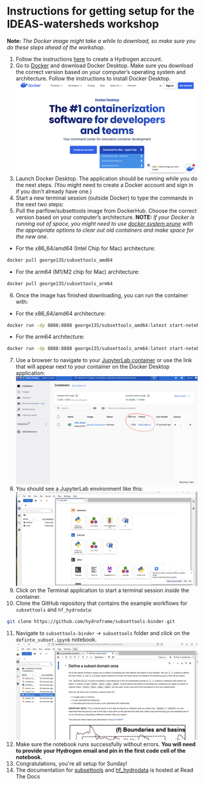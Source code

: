 # Instructions for getting setup for the IDEAS-watersheds workshop 

**Note:** *The Docker image might take a while to download, so make sure you do these steps ahead of the workshop.*

  1.  Follow the instructions [here](https://hydroframesubsettools.readthedocs.io/en/latest/getting_started.html#creating-a-hydrogen-hydroframe-hydrodata-account-and-registering-a-pin) to create a Hydrogen account.
  2.	Go to [Docker](https://www.docker.com/products/docker-desktop/) and download Docker Desktop. Make sure you download the correct version based on your computer’s operating system and architecture. Follow the instructions to install Docker Desktop. ![alt text](https://github.com/gartavanis/IDEAS-watersheds/blob/main/Docker.png)
  3.	Launch Docker Desktop. The application should be running while you do the next steps. (You might need to create a Docker account and sign in if you don’t already have one.)
  4.	Start a new terminal session (outside Docker) to type the commands in the next two steps:
  5.	Pull the parflow/subsettools image from DockerHub. Choose the correct version based on your computer’s architecture.
**NOTE:** *If your Docker is running out of space, you might need to use [docker system prune](https://docs.docker.com/engine/reference/commandline/system_prune/) with the appropriate options to clear out old containers and make space for the new one.*
- For the x86_64/amd64 (Intel Chip for Mac) architecture:
```bash
docker pull george135/subsettools_amd64
```
- For the arm64 (M1/M2 chip for Mac) architecture:
```bash
docker pull george135/subsettools_arm64
```
  6. Once the image has finished downloading, you can run the container with:
- For the x86_64/amd64 architecture:
```bash
docker run -dp 8888:8888 george135/subsettools_amd64:latest start-notebook.sh --NotebookApp.token=''
```
- For the arm64 architecture:
```bash
docker run -dp 8888:8888 george135/subsettools_arm64:latest start-notebook.sh --NotebookApp.token=''
```
  7. Use a browser to navigate to your [JupyterLab container](http://localhost:8888/lab?) or use the link that will appear next to your container on the Docker Desktop application: ![alt text](https://github.com/gartavanis/IDEAS-watersheds/blob/main/Docker2.png)
  8. You should see a JupyterLab environment like this: ![alt text](https://github.com/gartavanis/IDEAS-watersheds/blob/main/Docker3.png)
  9. Click on the Terminal application to start a terminal session *inside* the container.
 10. Clone the GitHub repository that contains the example workflows for `subsettools` and `hf_hydrodata`:
```bash
git clone https://github.com/hydroframe/subsettools-binder.git
```
 11. Navigate to `subsettools-binder` -> `subsettools` folder and click on the `definte_subset.ipynb` notebook. ![alt text](https://github.com/gartavanis/IDEAS-watersheds/blob/main/Docker4.png)
 12. Make sure the notebook runs successfully without errors. **You will need to provide your Hydrogen email and pin in the first code cell of the notebook.**
 13. Congratulations, you're all setup for Sunday!
 14. The documentation for [subsettools](https://hydroframesubsettools.readthedocs.io/en/latest/index.html) and [hf_hydrodata](https://hf-hydrodata.readthedocs.io/en/latest/) is hosted at Read The Docs
